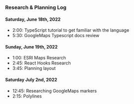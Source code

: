 ### Research & Planning Log
#### Saturday, June 18th, 2022
* 2:00: TypeScript tutorial to get familiar with the language
* 5:30: GoogleMaps Typescript docs review
#### Sunday, June 19th, 2022
* 1:00: ESRI Maps Research
* 2:45: React Hooks Research
* 3:45: Planning layout

#### Saturday July 2nd, 2022
* 12:45: Researching GoogleMaps markers
* 2:15: Polylines